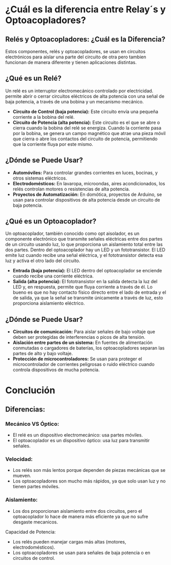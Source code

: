 # ¿Cuál es la diferencia entre Relay´s y Optoacopladores?

## Relés y Optoacopladores: ¿Cuál es la Diferencia?
Estos componentes, relés y optoacopladores, se usan en circuitos electrónicos para aislar una parte del circuito de otra pero tambien funcionan de manera diferente y tienen aplicaciones distintas.

## ¿Qué es un Relé?

Un relé es un interruptor electromecánico controlado por electricidad.  permite abrir o cerrar circuitos eléctricos de alta potencia con una señal de baja potencia, a través de una bobina y un mecanismo mecánico.

- **Circuito de Control (baja potencia):** Este circuito envía una pequeña corriente a la bobina del relé.
- **Circuito de Potencia (alta potencia):** Este circuito es el que se abre o cierra cuando la bobina del relé se energiza.
Cuando la corriente pasa por la bobina, se genera un campo magnético que atrae una pieza móvil que cierra o abre los contactos del circuito de potencia, permitiendo que la corriente fluya por este mismo.

## ¿Dónde se Puede Usar?

- **Automóviles:** Para controlar grandes corrientes en luces, bocinas, y otros sistemas eléctricos.
- **Electrodomésticos:** En lavaropa, microondas, aires acondicionados, los relés controlan motores o resistencias de alta potencia.
- **Proyectos de Automatización:** En domótica, proyectos de Arduino, se usan para controlar dispositivos de alta potencia desde un circuito de baja potencia.


## ¿Qué es un Optoacoplador?

Un optoacoplador, también conocido como opt aisolador, es un componente electrónico que transmite señales eléctricas entre dos partes de un circuito usando luz, lo que proporciona un aislamiento total entre las dos partes.
Dentro del optoacoplador hay un LED y un fototransistor. El LED emite luz cuando recibe una señal eléctrica, y el fototransistor detecta esa luz y activa el otro lado del circuito.

- **Entrada (baja potencia):** El LED dentro del optoacoplador se enciende cuando recibe una corriente eléctrica.
- **Salida (alta potencia):** El fototransistor en la salida detecta la luz del LED y, en respuesta, permite que fluya corriente a través de él.
Lo bueno es que no hay contacto físico directo entre el lado de entrada y el de salida, ya que la señal se transmite únicamente a través de luz, esto proporciona aislamiento eléctrico.

## ¿Dónde se Puede Usar?

- **Circuitos de comunicación:** Para aislar señales de bajo voltaje que deben ser protegidas de interferencias o picos de alta tensión.
- **Aislación entre partes de un sistema:** En fuentes de alimentación conmutadas o cargadores de baterías, los optoacopladores separan las partes de alto y bajo voltaje.
- **Protección de microcontroladores:** Se usan para proteger el microcontrolador de corrientes peligrosas o ruido eléctrico cuando controla dispositivos de mucha potencia.

# Conclución
## Diferencias:

### Mecánico VS Óptico:
- El relé es un dispositivo electromecánico: usa partes móviles.
- El optoacoplador es un dispositivo óptico: usa luz para transmitir señales.

### Velocidad:
- Los relés son más lentos porque dependen de piezas mecánicas que se mueven.
- Los optoacopladores son mucho más rápidos, ya que solo usan luz y no tienen partes móviles.

### Aislamiento:
- Los dos proporcionan aislamiento entre dos circuitos, pero el optoacoplador lo hace de manera más eficiente ya que no sufre desgaste mecanicos.

Capacidad de Potencia:
- Los relés pueden manejar cargas más altas (motores, electrodomésticos).
- Los optoacopladores se usan para señales de baja potencia o en circuitos de control.
